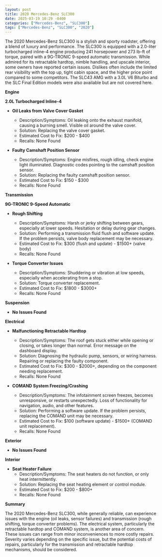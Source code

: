 ```yaml
---
layout: post
title: 2020 Mercedes-Benz SLC300
date: 2025-03-19 10:29 -0400
categories: ["Mercedes-Benz", "SLC300"]
tags: ["Mercedes-Benz", "SLC300", "2020"]
---
```

The 2020 Mercedes-Benz SLC300 is a stylish and sporty roadster, offering a blend of luxury and performance. The SLC300 is equipped with a 2.0-liter turbocharged inline-4 engine producing 241 horsepower and 273 lb-ft of torque, paired with a 9G-TRONIC 9-speed automatic transmission. While admired for its retractable hardtop, nimble handling, and upscale interior, some owners have reported certain issues. Dislikes often include the limited rear visibility with the top up, tight cabin space, and the higher price point compared to some competitors. The SLC43 AMG with a 3.0L V6 Biturbo and the SLC Final Edition models were also available but are not covered here.

**Engine**

**2.0L Turbocharged Inline-4**

*   **Oil Leaks from Valve Cover Gasket**
    *   Description/Symptoms: Oil leaking onto the exhaust manifold, causing a burning smell. Visible oil around the valve cover.
    *   Solution: Replacing the valve cover gasket.
    *   Estimated Cost to Fix: $200 - $400
    *   Recalls: None Found

*   **Faulty Camshaft Position Sensor**
    *   Description/Symptoms: Engine misfires, rough idling, check engine light illuminated. Diagnostic codes pointing to the camshaft position sensor.
    *   Solution: Replacing the faulty camshaft position sensor.
    *   Estimated Cost to Fix: $150 - $300
    *   Recalls: None Found

**Transmission**

**9G-TRONIC 9-Speed Automatic**

*   **Rough Shifting**
    *   Description/Symptoms: Harsh or jerky shifting between gears, especially at lower speeds. Hesitation or delay during gear changes.
    *   Solution: Performing a transmission fluid flush and software update. If the problem persists, valve body replacement may be necessary.
    *   Estimated Cost to Fix: $300 (flush and update) - $1500+ (valve body)
    *   Recalls: None Found

*   **Torque Converter Issues**
    *   Description/Symptoms: Shuddering or vibration at low speeds, especially when accelerating from a stop.
    *   Solution: Torque converter replacement.
    *   Estimated Cost to Fix: $1800 - $3000+
    *   Recalls: None Found

**Suspension**

*   **No Issues Found**

**Electrical**

*   **Malfunctioning Retractable Hardtop**
    *   Description/Symptoms: The roof gets stuck either while opening or closing, or takes longer than normal. Error message on the dashboard display.
    *   Solution: Diagnosing the hydraulic pump, sensors, or wiring harness. Repairing or replacing the faulty component.
    *   Estimated Cost to Fix: $300 - $2000+, depending on the component needing replacement.
    *   Recalls: None Found

*   **COMAND System Freezing/Crashing**
    *   Description/Symptoms: The infotainment screen freezes, becomes unresponsive, or restarts unexpectedly. Loss of functionality for navigation, audio, and other features.
    *   Solution: Performing a software update. If the problem persists, replacing the COMAND unit may be necessary.
    *   Estimated Cost to Fix: $100 (software update) - $1500+ (COMAND unit replacement).
    *   Recalls: None Found

**Exterior**

*   **No Issues Found**

**Interior**

*   **Seat Heater Failure**
    *   Description/Symptoms: The seat heaters do not function, or only heat intermittently.
    *   Solution: Replacing the seat heating element or control module.
    *   Estimated Cost to Fix: $200 - $800+
    *   Recalls: None Found

**Summary**

The 2020 Mercedes-Benz SLC300, while generally reliable, can experience issues with the engine (oil leaks, sensor failures) and transmission (rough shifting, torque converter problems). The electrical system, particularly the retractable hardtop and COMAND system, is another area of concern. These issues can range from minor inconveniences to more costly repairs. Severity varies depending on the specific issue, but the potential costs of repairs, particularly for the transmission and retractable hardtop mechanisms, should be considered.

